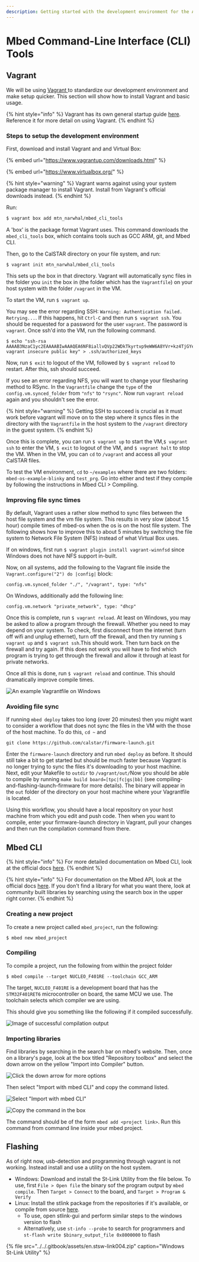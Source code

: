 ```yaml
---
description: Getting started with the development environment for the Avionics codebase
---
```


# Mbed Command-Line Interface \(CLI\) Tools

## Vagrant

We will be using [Vagrant ](https://www.vagrantup.com/)to standardize our development environment and make setup quicker. This section will show how to install Vagrant and basic usage.

{% hint style="info" %}
Vagrant has its own general startup guide [here](https://www.vagrantup.com/intro/getting-started/index.html). Reference it for more detail on using Vagrant.
{% endhint %}

### Steps to setup the development environment

First, download and install Vagrant and and Virtual Box:

{% embed url="https://www.vagrantup.com/downloads.html" %}

{% embed url="https://www.virtualbox.org/" %}

{% hint style="warning" %}
Vagrant warns against using your system package manager to install Vagrant. Install from Vagrant's official downloads instead.
{% endhint %}

Run: 

```bash
$ vagrant box add mtn_narwhal/mbed_cli_tools
```

A 'box' is the package format Vagrant uses. This command downloads the `mbed_cli_tools` box, which contains tools such as GCC ARM, git, and Mbed CLI.

Then, go to the CalSTAR directory on your file system, and run:

```text
$ vagrant init mtn_narwhal/mbed_cli_tools
```

 This sets up the box in that directory. Vagrant will automatically sync files in the folder you `init` the box in \(the folder which has the `Vagrantfile`\) on your host system with the folder `/vagrant` in the VM. 

To start the VM, run `$ vagrant up`.

You may see the error regarding SSH: `Warning: Authentication failed. Retrying...`. If this happens, hit `Ctrl-C` and then run `$ vagrant ssh`. You should be requested for a password for the user `vagrant`. The password is `vagrant`. Once ssh'd into the VM, run the following command.

```text
$ echo "ssh-rsa AAAAB3NzaC1yc2EAAAABIwAAAQEA6NF8iallvQVp22WDkTkyrtvp9eWW6A8YVr+kz4TjGYe7gHzIw+niNltGEFHzD8+v1I2YJ6oXevct1YeS0o9HZyN1Q9qgCgzUFtdOKLv6IedplqoPkcmF0aYet2PkEDo3MlTBckFXPITAMzF8dJSIFo9D8HfdOV0IAdx4O7PtixWKn5y2hMNG0zQPyUecp4pzC6kivAIhyfHilFR61RGL+GPXQ2MWZWFYbAGjyiYJnAmCP3NOTd0jMZEnDkbUvxhMmBYSdETk1rRgm+R4LOzFUGaHqHDLKLX+FIPKcF96hrucXzcWyLbIbEgE98OHlnVYCzRdK8jlqm8tehUc9c9WhQ== vagrant insecure public key" > .ssh/authorized_keys
```

Now, run `$ exit` to logout of the VM, followed by `$ vagrant reload` to restart. After this, ssh should succeed.

If you see an error regarding NFS, you will want to change your filesharing method to RSync. In the `Vagrantfile` change the `type` of the `config.vm.synced_folder` from `"nfs"` to `"rsync"`. Now run `vagrant reload` again and you shouldn't see the error.

{% hint style="warning" %}
Getting SSH to succeed is crucial as it must work before vagrant will move on to the step where it syncs files in the directory with the `Vagrantfile` in the host system to the `/vagrant` directory in the guest system.
{% endhint %}

Once this is complete, you can run `$ vagrant up` to start the VM,`$ vagrant ssh` to enter the VM, `$ exit` to logout of the VM, and `$ vagrant halt` to stop the VM. When in the VM, you can `cd` to `/vagrant` and access all your CalSTAR files.

To test the VM environment, `cd` to `~/examples` where there are two folders: `mbed-os-example-blinky` and `test_prg`. Go into either and test if they compile by following the instructions in Mbed CLI &gt; Compiling.

### Improving file sync times

By default, Vagrant uses a rather slow method to sync files between the host file system and the vm file system. This results in very slow \(about 1.5 hour\) compile times of mbed-os when the os is on the host file system. The following shows how to improve this to about 5 minutes by switching the file system to Network File System \(NFS\) instead of what Virtual Box uses.

If on windows, first run `$ vagrant plugin install vagrant-winnfsd` since Windows does not have NFS support in-built.

Now, on all systems, add the following to the Vagrant file inside the `Vagrant.configure("2") do |config|` block:

```text
config.vm.synced_folder "./", "/vagrant", type: "nfs"
```

On Windows, additionally add the following line:

```text
config.vm.network "private_network", type: "dhcp"
```

Once this is complete, run `$ vagrant reload`. At least on Windows, you may be asked to allow a program through the firewall. Whether you need to may depend on your system. To check, first disconnect from the internet \(turn off wifi and unplug ethernet\), turn off the firewall, and then try running `$ vagrant up` and `$ vagrant ssh`.This should work. Then turn back on the firewall and try again. If this does not work you will have to find which program is trying to get through the firewall and allow it through at least for private networks.

Once all this is done, run `$ vagrant reload` and continue. This should dramatically improve compile times.

![An example Vagrantfile on Windows](../../.gitbook/assets/image%20%2861%29.png)

### Avoiding file sync

If running `mbed deploy` takes too long \(over 20 minutes\) then you might want to consider a workflow that does not sync the files in the VM with the those of the host machine. To do this, `cd ~` and 

```text
git clone https://github.com/calstar/firmware-launch.git
```

Enter the `firmware-launch` directory and run `mbed deploy` as before. It should still take a bit to get started but should be much faster because Vagrant is no longer trying to sync the files it's downloading  to your host machine. Next, edit your Makefile to `outdir` to `/vagrant/out/`Now you should be able to compile by running `make build board=[tpc|fc|gs|bb]` \(see compiling-and-flashing-launch-firmware for more details\). The binary will appear in the `out` folder of the directory on  your host machine where your Vagrantfile is located.

Using this workflow, you should have a local repository on your host machine from which you edit and push code. Then when you want to compile, enter your firmware-launch directory in Vagrant, pull your changes and then run the compilation command from there.

## Mbed CLI

{% hint style="info" %}
For more detailed documentation on Mbed CLI, look at the official docs [here](https://os.mbed.com/docs/v5.10/tools/working-with-mbed-cli.html).
{% endhint %}

{% hint style="info" %}
For documentation on the Mbed API, look at the official docs [here](https://os.mbed.com/docs/v5.10/apis/index.html). If you don't find a library for what you want there, look at community built libraries by searching using the search box in the upper right corner.
{% endhint %}

### Creating a new project

To create a new project called `mbed_project`, run the following:

```text
$ mbed new mbed_project
```

### Compiling

To compile a project, run the following from within the project folder

```text
$ mbed compile --target NUCLEO_F401RE --toolchain GCC_ARM
```

The target, `NUCLEO_F401RE` is a development board that has the `STM32F401RET6` microcontroller on board, the same MCU we use. The toolchain selects which compiler we are using.

This should give you something like the following if it compiled successfully. 

![Image of successful compilation output](../../.gitbook/assets/image%20%2814%29.png)

### Importing libraries

Find libraries by searching in the search bar on mbed's website. Then, once on a library's page, look at the box titled "Repository toolbox" and select the down arrow on the yellow "Import into Compiler" button.

![Click the down arrow for more options](../../.gitbook/assets/image%20%2843%29.png)

Then select "Import with mbed CLI" and copy the command listed.

![Select &quot;Import with mbed CLI&quot;](../../.gitbook/assets/image%20%2833%29.png)

![Copy the command in the box](../../.gitbook/assets/image%20%2811%29.png)

The command should be of the form `mbed add <project link>`. Run this command from command line inside your mbed project.

## Flashing

As of right now, usb-detection and programming through vagrant is not working. Instead install and use a utility on the host system. 

* Windows: Download and install the St-Link Utility from the file below. To use, first `File > Open file` the binary sof the program output by `mbed compile`. Then  `Target > Connect` to the board, and `Target > Program & Verify`
* Linux: Install the stlink package from the repositories if it's available, or compile from source [here](https://github.com/texane/stlink).
  * To use, open stlink-gui and perform similar steps to the windows version to flash
  * Alternatively, use `st-info --probe` to search for programmers and `st-flash write $binary_output_file 0x8000000` to flash

{% file src="../../.gitbook/assets/en.stsw-link004.zip" caption="Windows St-Link Utility" %}

